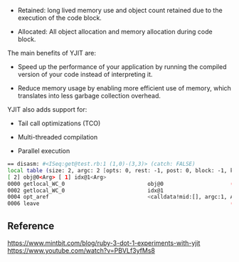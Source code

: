 
* Retained: long lived memory use and object count retained due to the execution of the code block.

* Allocated: All object allocation and memory allocation during code block.

The main benefits of YJIT are:

- Speed up the performance of your application by running the compiled version of your code instead of interpreting it.

- Reduce memory usage by enabling more efficient use of memory, which translates into less garbage collection overhead.

YJIT also adds support for:

* Tail call optimizations (TCO)

* Multi-threaded compilation

* Parallel execution



```bash
== disasm: #<ISeq:get@test.rb:1 (1,0)-(3,3)> (catch: FALSE)
local table (size: 2, argc: 2 [opts: 0, rest: -1, post: 0, block: -1, kw: -1@-1, kwrest: -1])
[ 2] obj@0<Arg> [ 1] idx@1<Arg>
0000 getlocal_WC_0                          obj@0                     (   2)[LiCa]
0002 getlocal_WC_0                          idx@1
0004 opt_aref                               <calldata!mid:[], argc:1, ARGS_SIMPLE>[CcCr]
0006 leave                                                            (   3)[Re]
```


Reference
---

https://www.mintbit.com/blog/ruby-3-dot-1-experiments-with-yjit
https://www.youtube.com/watch?v=PBVLf3yfMs8
